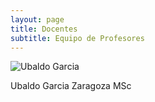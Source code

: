 ```yaml
---
layout: page
title: Docentes 
subtitle: Equipo de Profesores
---
```


![Ubaldo Garcia](https://user-images.githubusercontent.com/27815265/216991276-f5bbd010-f245-4932-b3cf-5b3fc9fbe87f.jpg)

Ubaldo Garcia Zaragoza MSc
